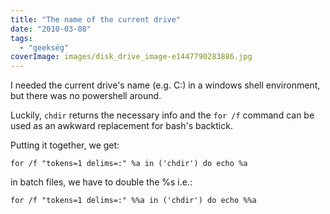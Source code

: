 ```yaml
---
title: "The name of the current drive"
date: "2010-03-08"
tags: 
  - "geekség"
coverImage: images/disk_drive_image-e1447790283886.jpg
---
```


I needed the current drive's name (e.g. C:) in a windows shell environment, but there was no powershell around.

Luckily, `chdir` returns the necessary info and the `for /f` command can be used as an awkward replacement for bash's backtick.

Putting it together, we get:

```
for /f "tokens=1 delims=:" %a in ('chdir') do echo %a
```

in batch files, we have to double the %s i.e.:

```
for /f "tokens=1 delims=:" %%a in ('chdir') do echo %%a
```